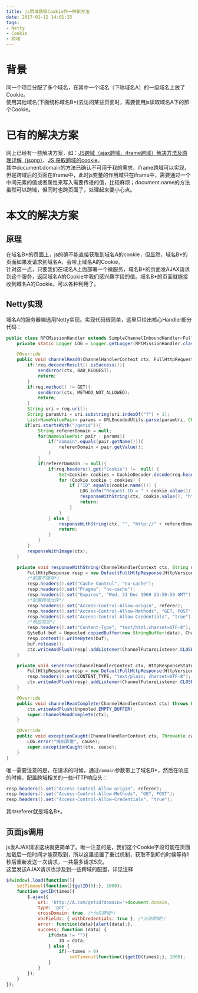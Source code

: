 ```yaml
---
title: js跨域获取Cookie的一种新方法
date: 2017-01-12 14:01:25
tags:
- Netty
- Cookie
- 跨域
---
```


# 背景
同一个项目分配了多个域名，在其中一个域名（下称域名A）的一级域名上放了Cookie。  
使用其他域名(下面统称域名B\*)去访问某些页面时，需要使用js读取域名A下的那个Cookie。

# 已有的解决方案
网上已经有一些解决方案，如：[JS跨域（ajax跨域、iframe跨域）解决方法及原理详解（jsonp）](https://m.th7.cn/show/22/201503/88209.htm)、[JS 获取跨域的cookie](http://www.cnblogs.com/chris-shao/archive/2012/12/27/2835986.html)。  
其中document.domain的方法已确认不可用于我的需求，iframe跨域可以实现，但是跨域后的页面在iframe中，此时js变量的作用域只在iframe中，需要通过一个中间元素的值或者属性来写入需要传递的值，比较麻烦；document.name的方法虽然可以跨域，但同时也跨页面了，处理起来要小心点。  

# 本文的解决方案
## 原理
在域名B\*的页面上，js的确不能直接获取到域名A的cookie，但显然，域名B\*的页面如果发请求到域名A，会带上域名A的Cookie。  
针对这一点，只要我们在域名A上面部署一个微服务，域名B\*的页面发AJAX请求到这个服务，返回域名A的Cookie中我们感兴趣字段的值。域名B\*的页面就能接收到域名A的Cookie，可以各种利用了。

## Netty实现
域名A的服务器端选用Netty实现。实现代码很简单，这里只给出核心Handler部分代码：
```java
public class RPCMissionHandler extends SimpleChannelInboundHandler<FullHttpRequest> {
    private static Logger LOG = Logger.getLogger(RPCMissionHandler.class);

    @Override
    public void channelRead0(ChannelHandlerContext ctx, FullHttpRequest req) throws Exception {
        if(!req.decoderResult().isSuccess()){
            sendError(ctx, BAD_REQUEST);
            return;
        }
        if(req.method() != GET){
            sendError(ctx, METHOD_NOT_ALLOWED);
            return;
        }
        String uri = req.uri();
        String paramUri = uri.substring(uri.indexOf("?") + 1);
        List<NameValuePair> params = URLEncodedUtils.parse(paramUri, Charset.forName("UTF-8"));
       if(uri.startsWith("/getid")){
            String refererDomain = null;
            for(NameValuePair pair : params){
                if("domain".equals(pair.getName())){
                    refererDomain = pair.getValue();
                }
            }
            if(refererDomain != null){
                if(req.headers().get("Cookie") !=  null) {
                    Set<Cookie> cookies = CookieDecoder.decode(req.headers().get("Cookie"));
                    for (Cookie cookie : cookies) {
                        if ("ID".equals(cookie.name())) {
                            LOG.info("Request ID = " + cookie.value());
                            responseWithString(ctx, cookie.value(), "http://" + refererDomain);
                            return;
                        }
                    }
                } else {
                    responseWithString(ctx, "", "http://" + refererDomain);
                    return;
                }
            }
        }
        responseWithImage(ctx);
    }

    private void responseWithString(ChannelHandlerContext ctx, String data, String referer) {
        FullHttpResponse resp = new DefaultFullHttpResponse(HttpVersion.HTTP_1_1, OK);
        /*配置不缓存*/
        resp.headers().set("Cache-Control", "no-cache");
        resp.headers().set("Pragma", "no-cache");
        resp.headers().set("Expires", "Wed, 31 Dec 1969 23:59:59 GMT");
        /*配置跨域允许*/
        resp.headers().set("Access-Control-Allow-origin", referer);
        resp.headers().set("Access-Control-Allow-Methods", "GET, POST");
        resp.headers().set("Access-Control-Allow-Credentials", "true");
        /*响应类型*/
        resp.headers().set("Content-Type", "text/html;charset=UTF-8");
        ByteBuf buf = Unpooled.copiedBuffer(new StringBuffer(data), CharsetUtil.UTF_8);
        resp.content().writeBytes(buf);
        buf.release();
        ctx.writeAndFlush(resp).addListener(ChannelFutureListener.CLOSE);
    }

    private void sendError(ChannelHandlerContext ctx, HttpResponseStatus status) {
        FullHttpResponse resp = new DefaultFullHttpResponse(HttpVersion.HTTP_1_1, status, Unpooled.copiedBuffer("Failure:" + status, CharsetUtil.UTF_8));
        resp.headers().set(CONTENT_TYPE, "text/plain; charset=UTF-8");
        ctx.writeAndFlush(resp).addListener(ChannelFutureListener.CLOSE);
    }

    @Override
    public void channelReadComplete(ChannelHandlerContext ctx) throws Exception {
        ctx.writeAndFlush(Unpooled.EMPTY_BUFFER);
        super.channelReadComplete(ctx);
    }

    @Override
    public void exceptionCaught(ChannelHandlerContext ctx, Throwable cause) throws Exception {
        LOG.error("抛出异常", cause);
        super.exceptionCaught(ctx, cause);
    }
}
```

唯一需要注意的是，在请求的时候，通过`domain`参数带上了域名B\*，然后在响应的时候，配置跨域相关的一些HTTP响应头：
```java
resp.headers().set("Access-Control-Allow-origin", referer);
resp.headers().set("Access-Control-Allow-Methods", "GET, POST");
resp.headers().set("Access-Control-Allow-Credentials", "true");
```
其中referer就是域名B\*。

## 页面js调用
js发AJAX请求这块就更简单了。唯一注意的是，我们这个Cookie字段可能在页面加载后一段时间才能获取到，所以这里设置了重试机制，获取不到ID的时候等待1秒后重新发送一次请求，一共最多请求5次。  
这里发送AJAX请求也涉及到一些跨域的配置，详见注释
```javascript
$(window).load(function(){
    setTimeout(function(){getID(5);}, 1000);
    function getID(times){
        $.ajax({
            url: 'http://A.com/getid?domain='+document.domain,
            type: 'get',
            crossDomain: true, /*允许跨域*/
            xhrFields: { withCredentials: true }, /*允许跨域*/
            error: function(data){alert(data);},
            success: function (data) {
                if(data != ""){
                    ID = data;
                } else {
                    if(--times > 0)
                        setTimeout(function(){getID(times);}, 1000);
                }
            }
        });
    }
});
```
